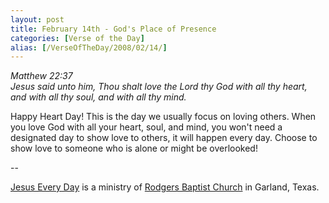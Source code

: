 ```yaml
---
layout: post
title: February 14th - God's Place of Presence
categories: [Verse of the Day]
alias: [/VerseOfTheDay/2008/02/14/]
---
```


_Matthew 22:37  
Jesus said unto him, Thou shalt love the Lord thy God with all thy
heart, and with all thy soul, and with all thy mind._

Happy Heart Day! This is the day we usually focus on loving others.
When you love God with all your heart, soul, and mind, you won't need
a designated day to show love to others, it will happen every day.
Choose to show love to someone who is alone or might be overlooked!

 --

<a href=http://jesuseveryday.net>Jesus Every Day</a> is a ministry of <a href=http://rodgersbaptist.net>Rodgers Baptist Church</a> in Garland, Texas.

